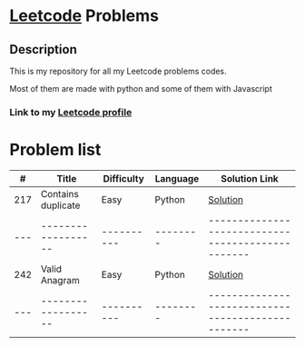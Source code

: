# [Leetcode](https://leetcode.com/) Problems

## Description

This is my repository for all my Leetcode problems codes.

Most of them are made with python and some of them with Javascript

### Link to my [Leetcode profile](https://leetcode.com/lewusdaprogrammer/)

# Problem list

| #   | Title              | Difficulty | Language | Solution Link                                     |
| --- | ------------------ | ---------- | -------- | ------------------------------------------------- |
| 217 | Contains duplicate | Easy       | Python   | [Solution](./217.%20Contains%20Duplicate/main.py) |
| --- | ------------------ | ---------- | -------- | ------------------------------------------------- |
| 242 | Valid Anagram      | Easy       | Python   | [Solution](./242.%20Valid%20Anagram/main.py)      |
| --- | ------------------ | ---------- | -------- | ------------------------------------------------- |
